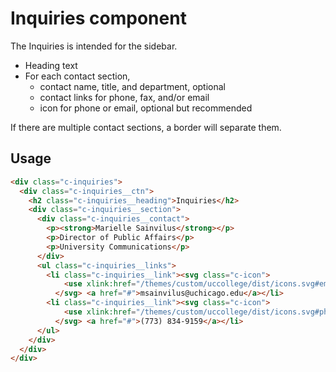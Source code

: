 # Inquiries component

The Inquiries is intended for the sidebar.

- Heading text
- For each contact section,
  - contact name, title, and department, optional
  - contact links for phone, fax, and/or email
  - icon for phone or email, optional but recommended
  
If there are multiple contact sections, a border will separate them.

## Usage

```html
<div class="c-inquiries">
  <div class="c-inquiries__ctn">
    <h2 class="c-inquiries__heading">Inquiries</h2>
    <div class="c-inquiries__section">
      <div class="c-inquiries__contact">
        <p><strong>Marielle Sainvilus</strong></p>
        <p>Director of Public Affairs</p>
        <p>University Communications</p>
      </div>
      <ul class="c-inquiries__links">
        <li class="c-inquiries__link"><svg class="c-icon">
            <use xlink:href="/themes/custom/uccollege/dist/icons.svg#email-solid"></use>
          </svg> <a href="#">msainvilus@uchicago.edu</a></li>
        <li class="c-inquiries__link"><svg class="c-icon">
            <use xlink:href="/themes/custom/uccollege/dist/icons.svg#phone-solid"></use>
          </svg> <a href="#">(773) 834-9159</a></li>
      </ul>
    </div>
  </div>
</div>
```
